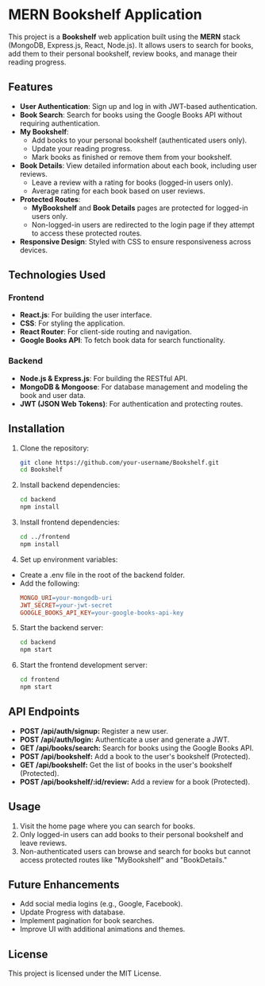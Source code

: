 # MERN Bookshelf Application

This project is a **Bookshelf** web application built using the **MERN** stack (MongoDB, Express.js, React, Node.js). It allows users to search for books, add them to their personal bookshelf, review books, and manage their reading progress.

## Features

- **User Authentication**: Sign up and log in with JWT-based authentication.
- **Book Search**: Search for books using the Google Books API without requiring authentication.
- **My Bookshelf**:
  - Add books to your personal bookshelf (authenticated users only).
  - Update your reading progress.
  - Mark books as finished or remove them from your bookshelf.
- **Book Details**: View detailed information about each book, including user reviews.
  - Leave a review with a rating for books (logged-in users only).
  - Average rating for each book based on user reviews.
- **Protected Routes**:
  - **MyBookshelf** and **Book Details** pages are protected for logged-in users only.
  - Non-logged-in users are redirected to the login page if they attempt to access these protected routes.
- **Responsive Design**: Styled with CSS to ensure responsiveness across devices.

## Technologies Used

### Frontend

- **React.js**: For building the user interface.
- **CSS**: For styling the application.
- **React Router**: For client-side routing and navigation.
- **Google Books API**: To fetch book data for search functionality.

### Backend

- **Node.js & Express.js**: For building the RESTful API.
- **MongoDB & Mongoose**: For database management and modeling the book and user data.
- **JWT (JSON Web Tokens)**: For authentication and protecting routes.

## Installation

1. Clone the repository:
   ```bash
   git clone https://github.com/your-username/Bookshelf.git
   cd Bookshelf
   ```
2. Install backend dependencies:
   ```bash
   cd backend
   npm install
   ```
3. Install frontend dependencies:
   ```bash
   cd ../frontend
   npm install
   ```
4. Set up environment variables:

- Create a .env file in the root of the backend folder.
- Add the following:
  ```makefile
  MONGO_URI=your-mongodb-uri
  JWT_SECRET=your-jwt-secret
  GOOGLE_BOOKS_API_KEY=your-google-books-api-key
  ```

5. Start the backend server:
   ```bash
   cd backend
   npm start
   ```
6. Start the frontend development server:
   ```bash
   cd frontend
   npm start
   ```

## API Endpoints

- **POST /api/auth/signup:** Register a new user.
- **POST /api/auth/login:** Authenticate a user and generate a JWT.
- **GET /api/books/search:** Search for books using the Google Books API.
- **POST /api/bookshelf:** Add a book to the user's bookshelf (Protected).
- **GET /api/bookshelf:** Get the list of books in the user's bookshelf (Protected).
- **POST /api/bookshelf/:id/review:** Add a review for a book (Protected).

## Usage

1. Visit the home page where you can search for books.
2. Only logged-in users can add books to their personal bookshelf and leave reviews.
3. Non-authenticated users can browse and search for books but cannot access protected routes like "MyBookshelf" and "BookDetails."

## Future Enhancements

- Add social media logins (e.g., Google, Facebook).
- Update Progress with database.
- Implement pagination for book searches.
- Improve UI with additional animations and themes.

## License

This project is licensed under the MIT License.
